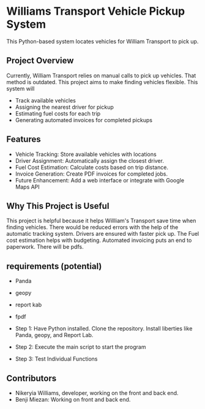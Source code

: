 # Williams Transport Vehicle Pickup System

This Python-based system locates vehicles for William Transport to pick up.

## Project Overview
Currently, William Transport relies on manual calls to pick up vehicles. That method is outdated. This project aims to make finding vehicles flexible. This system will 
-	Track available vehicles
- Assigning the nearest driver for pickup
-	Estimating fuel costs for each trip
-	Generating automated invoices for completed pickups
## Features
-	Vehicle Tracking: Store available vehicles with locations 
-	Driver Assignment: Automatically assign the closest driver.
-	Fuel Cost Estimation: Calculate costs based on trip distance.
-	Invoice Generation: Create PDF invoices for completed jobs.
- Future Enhancement: Add a web interface or integrate with Google Maps API
## Why This Project is Useful
This project is helpful because it helps Willliam's Transport save time when finding vehicles. There would be reduced errors with the help of the automatic tracking system. Drivers are ensured with faster pick up. The Fuel cost estimation helps with budgeting. Automated invoicing puts an end to paperwork. There will be pdfs.

## requirements (potential)
- Panda
- geopy
- report kab
-  fpdf

- Step 1: Have Python installed. Clone the repository. Install liberties like Panda, geopy, and Report Lab.
- Step 2: Execute the main script to start the program
- Step 3: Test Individual Functions
## Contributors
-  Nikeryia Williams, developer, working on the front and back end.
-  Benji Miezan: Working on front and back end. 
